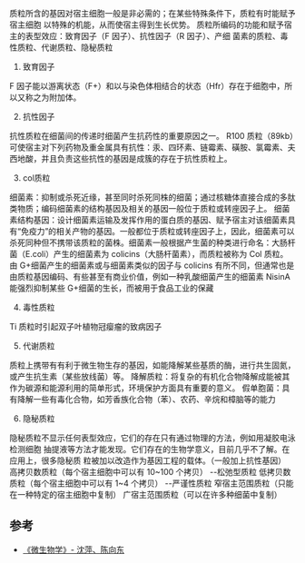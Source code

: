 质粒所含的基因对宿主细胞一般是非必需的；在某些特殊条件下，质粒有时能赋予宿主细胞
以特殊的机能，从而使宿主得到生长优势。
质粒所编码的功能和赋予宿主的表型效应：致育因子（F 因子）、抗性因子（R 因子）、产细
菌素的质粒、毒性质粒、代谢质粒、隐秘质粒

1. 致育因子

F 因子能以游离状态（F+）和以与染色体相结合的状态（Hfr）存在于细胞中，所以又称之为附加体。

2. 抗性因子

抗性质粒在细菌间的传递时细菌产生抗药性的重要原因之一。 R100 质粒（89kb）可使宿主对下列药物及重金属具有抗性：汞、四环素、链霉素、磺胺、氯霉素、夫西地酸，并且负责这些抗性的基因是成簇的存在于抗性质粒上。

3. col质粒

细菌素：抑制或杀死近缘，甚至同时杀死同株的细菌；通过核糖体直接合成的多肽类物质；编码细菌素的结构基因及相关的基因一般位于质粒或转座因子上。
细菌素结构基因：设计细菌素运输及发挥作用的蛋白质的基因、赋予宿主对该细菌素具有“免疫力”的相关产物的基因。一般都位于质粒或转座因子上，因此，细菌素可以杀死同种但不携带该质粒的菌株。细菌素一般根据产生菌的种类进行命名：大肠杆菌（E.coli）产生的细菌素为 colicins（大肠杆菌素），而质粒被称为 Col 质粒。由 G+细菌产生的细菌素或与细菌素类似的因子与 colicins 有所不同，但通常也是由质粒基因编码、有些甚至有商业价值，例如一种乳酸细菌产生的细菌素 NisinA 能强烈抑制某些 G+细菌的生长，而被用于食品工业的保藏

4. 毒性质粒

Ti 质粒时引起双子叶植物冠瘿瘤的致病因子

5. 代谢质粒

质粒上携带有有利于微生物生存的基因，如能降解某些基质的酶，进行共生固氮，或产生抗生素（某些放线菌）等。
降解质粒：将复杂的有机化合物降解成能被其作为碳源和能源利用的简单形式，环境保护方面具有重要的意义。
假单胞菌：具有降解一些有毒化合物，如芳香族化合物（苯）、农药、辛烷和樟脑等的能力

6. 隐秘质粒

隐秘质粒不显示任何表型效应，它们的存在只有通过物理的方法，例如用凝胶电泳检测细胞
抽提液等方法才能发现。它们存在的生物学意义，目前几乎不了解。在应用上，很多隐秘质
粒被加以改造作为基因工程的载体。（一般加上抗性基因）
高拷贝数质粒（每个宿主细胞中可以有 10~100 个拷贝） --松弛型质粒
低拷贝数质粒（每个宿主细胞中可以有 1~4 个拷贝） --严谨性质粒
窄宿主范围质粒（只能在一种特定的宿主细胞中复制）
广宿主范围质粒（可以在许多种细菌中复制）

## 参考
+ [《微生物学》- 沈萍、陈向东]()
